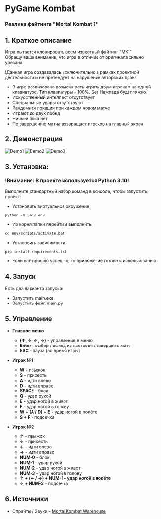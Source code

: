 # PyGame Kombat
### Реалика файтинга "Mortal Kombat 1"  
## 1. Краткое описание
Игра пытается клонировать всем известный файтинг "MK1"  
Обращу ваше внимание, что игра в отличие от оригинала сильно урезана.

!Данная игра создавалась исключительно в рамках проектной деятельности и не претендует на нарушение
авторских прав!

* В игре реализована возможность играть двум игрокам на одной  
клавиатуре. Тип клавиатуры - 100%. Без Нампада будет тяжко.
* Искусственный интеллект отсутствует  
* Специальные удары отсутствуют
* Рандомная локация при каждом новом матче
* Играют до двух побед
* Ничьей пока нет
* По завершению матча возвращает игроков на главный экран

## 2. Демонстрация
![Demo1](https://github.com/GooseInBacket/MK/blob/master/data/content/props/demo_1.png)
![Demo2](https://github.com/GooseInBacket/MK/blob/master/data/content/props/demo_2.png)
![Demo3](https://github.com/GooseInBacket/MK/blob/master/data/content/props/demo_3.png)

## 3. Установка:
### **!Внимание: В проекте используется Python 3.10!**

Выполните стандартный набор команд в консоле, чтобы запустить проект:
* Установить виртуальное окружение
```commandline
python -m venv env
```
* Из корня папки перейти и выполнить 
```commandline 
cd env/scripts/activate.bat
```
* Установить зависимости 
```commandline
pip install requirements.txt 
```
* Если всё прошло успешно, то приложение готово к использованию
## 4. Запуск
Есть два варианта запуска:
* Запустить main.exe
* Запустить файл main.py
## 5. Управление
* **Главное меню**
  * **(↑, ↓, ←, →)** - управление в меню
  * **Enter** - выбор / выход из настроек / завершить матч
  * **ESC** - пауза (во время игры)


* **Игрок №1**
  * **W** - прыжок
  * **S** - присесть
  * **A** - идти влево
  * **D** - идти вправо
  * **SPACE** - блок
  * **Q** - удар рукой
  * **E** - удар ногой в живот
  * **F** - удар ногой в голову
  * **W + (A / D) + E** - удар ногой в полёте
  * **S + F** - подсечка


* **Игрок №2**
  * **↑** - прыжок
  * **↓** - присесть
  * **←** - идти влево
  * **→** - идти вправо
  * **NUM-0** - блок
  * **NUM-1** - удар рукой
  * **NUM-2** - удар ногой в живот
  * **NUM-3** - удар ногой в голову
  * **↑ + (← / →) + NUM-1 - удар ногой в полёте**
  * **↓ + NUM-2** - подсечка

## 6. Источники
* Спрайты / Звуки  - [Mortal Kombat Warehouse](https://www.mortalkombatwarehouse.com/mk1/)

